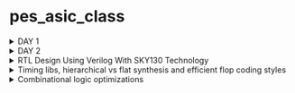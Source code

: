 # pes_asic_class
<details>
<summary>DAY 1</summary>
<br>
	
[](https://github.com/udayM-design/pes_asic_class#links-for-easy-navigaton)
## Day 1 Assignment

### 1. Create a simple C program That calculates sum from 1 to N -> Sum of numbers from 1 to n

```
gcc 1ton.c -o 1ton.o
./1ton.o

```
![image](https://github.com/udayM-design/pes_asic_class/assets/93391726/99980318-cea2-436a-8b82-da5ee495e35b)


### compile using riscv compieler and view the output
![image](https://github.com/udayM-design/pes_asic_class/assets/93391726/8e1004ca-1d8e-42f8-8f4d-df14c2f88fa4)


### To debug the ALP generated by the compiler
![image](https://github.com/udayM-design/pes_asic_class/assets/93391726/295595b7-5c89-4da7-98a9-e70dc1395b21)


### Contents of main when used -O1 optimizer

![image](https://github.com/udayM-design/pes_asic_class/assets/93391726/1766e1a5-266c-4aed-875d-1af09263358f)


### contents of main when used -Ofast optimizer
![image](https://github.com/udayM-design/pes_asic_class/assets/93391726/0c8dcd17-a463-49c5-bbc8-e246ff9c260a)

## 2.create a C program that shows the maximum and minimum values of 64bit unsigend and signed numbers
![image](https://github.com/udayM-design/pes_asic_class/assets/93391726/270c60de-78c6-478e-8282-e7d284f7a225)

</details>


<details>
<summary>DAY 2</summary>
<br>
	
[](https://github.com/udayM-design/pes_asic_class#links-for-easy-navigaton)
## Day 2 
#### Representation formats of load, add, store etc instructions  
![image](https://github.com/udayM-design/pes_asic_class/assets/93391726/08e92535-a42d-488f-9df8-d5f901eee2d3)

### Simulating new C program with function call 
![image](https://github.com/udayM-design/pes_asic_class/assets/93391726/f69f4e52-c5fb-4388-9866-4d84ed79c36d)
![image](https://github.com/udayM-design/pes_asic_class/assets/93391726/9d48b598-ca70-4c77-b94c-d5f0b2732eb0)

### To run C-program on RISC-V CPU
```
chmod 777 rv32im.sh
./rv32im.sh
```
![image](https://github.com/udayM-design/pes_asic_class/assets/93391726/7c83c041-a5fa-4377-b578-8b460208ccd9)


</details>
<details>
<summary>RTL Design Using Verilog With SKY130 Technology</summary>
<br>
	
[](https://github.com/udayM-design/pes_asic_class#links-for-easy-navigaton)
#### DAY 1
<details>
<summary>Labs on Yosys introduction</summary>
<br>
	
[](https://github.com/udayM-design/pes_asic_class#links-for-easy-navigaton)
 Invoking yosys
 ![image](https://github.com/udayM-design/pes_asic_class/assets/93391726/9051e4fc-4438-4a67-a32d-3d98d945af3f)

```
read_liberty -lib ../lib/sky130_fd_sc_hd__tt_025C_1v80.lib
read_verilog good_mux.v
synth -top good_mux.v

```
![image](https://github.com/udayM-design/pes_asic_class/assets/93391726/a95f917f-f3c5-423b-b08f-97900ee085da)
![image](https://github.com/udayM-design/pes_asic_class/assets/93391726/1c4b517a-ce68-4691-8709-c92c199aa1fb)
```
To synthesis the mosule:synth -top good_mux
```
![image](https://github.com/udayM-design/pes_asic_class/assets/93391726/5e352ecb-eade-4b78-a448-7818f80993b2)

```
To generate the netlist:abc -liberty ../lib/sky130_fd_sc_hd__tt_025C_1v80.lib

```
![image](https://github.com/udayM-design/pes_asic_class/assets/93391726/916136e4-38c3-4257-82d5-f34b977bf99c)
```
To see the logic it has realised : show
```
![image](https://github.com/udayM-design/pes_asic_class/assets/93391726/fefa9063-3365-4f5f-abe6-2718d0604865)

</details>
</details>
<details>
<summary>Timing libs, hierarchical vs flat synthesis and efficient flop coding styles</summary>
<br>
	
[](https://github.com/udayM-design/pes_asic_class#links-for-easy-navigaton)
### Introduction to timing.libs (Lab4)
```
gvim ../lib/sky130_fd_sc_hd__tt_025C_1v80.lib
```
![image](https://github.com/udayM-design/pes_asic_class/assets/93391726/eafd0075-282a-458f-a0a8-9c993f7cc8fa)
![image](https://github.com/udayM-design/pes_asic_class/assets/93391726/cbd8c9d3-e0b0-4c08-8cde-4a815e4a9210)
![image](https://github.com/udayM-design/pes_asic_class/assets/93391726/8a25284b-2d79-4b1b-9833-b5aab0d9660c)
![image](https://github.com/udayM-design/pes_asic_class/assets/93391726/0a496974-d449-4dad-8b88-c704dac01542)

### Hierarchical vs Flat synthesis
```
cd vsd/sky130RTLDesignAndSynthesisWorkshop/verilog_files
gvim multiple_modules.v
```
![image](https://github.com/udayM-design/pes_asic_class/assets/93391726/f43e2444-9fc9-4ddd-a083-af51cb1cf2c6)

```
yosys
read_liberty -lib ../lib/sky130_fd_sc_hd__tt_025C_1v80.lib
read_verilog multiple_modules.v
synth -top multiple_modules
```
![image](https://github.com/udayM-design/pes_asic_class/assets/93391726/d7c27269-274f-4b20-9e1f-3f5cdaf69bc6)
![image](https://github.com/udayM-design/pes_asic_class/assets/93391726/b3c60312-1f00-4c1b-bb7d-ccd4e0bf6569)
```
abc -liberty ../lib/sky130_fd_sc_hd__tt_025C_1v80.lib
show multiple_modules
```
![image](https://github.com/udayM-design/pes_asic_class/assets/93391726/11648dce-1050-4e91-b440-a0217bcd4260)

```
write_verilog -noattr multiple_modules_hier.v
!gvim multiple_modules_hier.v
```
![image](https://github.com/udayM-design/pes_asic_class/assets/93391726/f4efe289-e114-44af-be14-73c4bc83ce96)
![image](https://github.com/udayM-design/pes_asic_class/assets/93391726/c47f6c2a-b749-4700-9a9a-2866e216d64d)

### Flat Synthesis
```
yosys
read_liberty -lib ../lib/sky130_fd_sc_hd__tt_025C_1v80.lib
read_verilog multiple_modules.v
synth -top multiple_modules
abc -liberty ../lib/sky130_fd_sc_hd__tt_025C_1v80.lib
flatten
show
```
![image](https://github.com/udayM-design/pes_asic_class/assets/93391726/cb2a4bcd-2f31-4786-b78f-0dc15501aaed)
```
write_verilog -noattr multiple_modules_flat.v
!gvim multiple_modules_flat.v
```

![image](https://github.com/udayM-design/pes_asic_class/assets/93391726/1f57401d-e671-4d8b-bb45-341476f09209)

### Various Flop Coding Styles and optimization
## D Flip-Flop with Asynchronous and synchronous Reset
```
cd vsd/sky130RTLDesignAndSynthesisWorkshop/verilog_files
gvim dff_asyncres_syncres.v

```
![image](https://github.com/udayM-design/pes_asic_class/assets/93391726/bec343fd-98c6-458d-a997-7c77d6faf7fd)
```
cd vlsi/sky130RTLDesignAndSynthesisWorkshop/verilog_files
gvim dff_asyncres_syncres.v
iverilog dff_asyncres.v tb_dff_asyncres.v
./a.out
 gtkwave tb_dff_asyncres.vcd

```
![image](https://github.com/udayM-design/pes_asic_class/assets/93391726/ea3432ff-9c9d-4f03-a44a-14120d8c901b)


```
yosys
read_liberty -lib ../lib/sky130_fd_sc_hd__tt_025C_1v80.lib
read_verilog dff_asyncres.v
synth -top dff_asyncres
dfflibmap -liberty ../lib/sky130_fd_sc_hd__tt_025C_1v80.lib
abc -liberty ../lib/sky130_fd_sc_hd__tt_025C_1v80.lib
show
```
![image](https://github.com/udayM-design/pes_asic_class/assets/93391726/281b51e8-28a4-48f3-a5f4-2401b6602e48)

## D Flip_Flop with Asynchronous Set
```
gvim dff_async_set.v

```
![image](https://github.com/udayM-design/pes_asic_class/assets/93391726/f2b37b03-435f-4ecd-84ca-a1d5fd6587cd)

```
iverilog dff_async_set.v tb_dff_async_set.v
./a.out
gtkwave tb_dff_async_set.vcd
```
![image](https://github.com/udayM-design/pes_asic_class/assets/93391726/47a0cc36-4596-4e2c-bc16-6bf56984c160)
```
yosys
read_liberty -lib ../lib/sky130_fd_sc_hd__tt_025C_1v80.lib
read_verilog dff_async_set.v
synth -top dff_async_set
dfflibmap -liberty ../lib/sky130_fd_sc_hd__tt_025C_1v80.lib
abc -liberty ../lib/sky130_fd_sc_hd__tt_025C_1v80.lib
show

```
![image](https://github.com/udayM-design/pes_asic_class/assets/93391726/8d6e4f22-ff51-4072-b1c2-16db50286ff2)
## D Flip-Flop with Synchronous Reset
```
gvim dff_syncres.v
```
![image](https://github.com/udayM-design/pes_asic_class/assets/93391726/18a0319f-25c3-4552-8fcb-d64dbe6e60d0)
```
iverilog dff_syncres.v tb_dff_syncres.v
./a.out
gtkwave tb_dff_syncres.vcd
```
![image](https://github.com/udayM-design/pes_asic_class/assets/93391726/a3c9165f-d9f9-458b-a7a3-9c315e310563)
```
read_liberty -lib ../lib/sky130_fd_sc_hd__tt_025C_1v80.lib
read_verilog dff_syncres.v
synth -top dff_syncres
dfflibmap -liberty ../lib/sky130_fd_sc_hd__tt_025C_1v80.lib
abc -liberty ../lib/sky130_fd_sc_hd__tt_025C_1v80.lib
show
```
![image](https://github.com/udayM-design/pes_asic_class/assets/93391726/1cc6646c-b74b-4c55-8b97-eaf4114365f7)

### Interesting Optimisations
```
gvim mult_2.v
```
![image](https://github.com/udayM-design/pes_asic_class/assets/93391726/a6798221-9770-4e8e-ae74-57aeffe585c8)
```
read_liberty -lib ../lib/sky130_fd_sc_hd__tt_025C_1v80.lib
read_verilog mult_2.v
synth -top mul2
abc -liberty ../lib/sky130_fd_sc_hd__tt_025C_1v80.lib
show
```
![image](https://github.com/udayM-design/pes_asic_class/assets/93391726/aca9dd2d-d058-43b5-84e9-db28f958b049)
```
write_verilog -noattr mul2_netlist.v
!gvim mul2_netlist.v
```

![image](https://github.com/udayM-design/pes_asic_class/assets/93391726/d38f6a34-d197-44db-a38c-04384e7d299b)
```
read_liberty -lib ../lib/sky130_fd_sc_hd__tt_025C_1v80.lib
read_verilog mult_8.v
synth -top mult8
abc -liberty ../lib/sky130_fd_sc_hd__tt_025C_1v80.lib
show
```
![image](https://github.com/udayM-design/pes_asic_class/assets/93391726/b47761c1-ddbe-4549-8692-e230cbd7e287)
```
write_verilog -noattr mul8_netlist.v
!gvim mult8_netlist.v
```
![image](https://github.com/udayM-design/pes_asic_class/assets/93391726/013372e4-786d-46f8-adb4-a0cfe6030a52)

</details>
</details>

<details>
<summary>Combinational logic optimizations </summary>
<br>
	
[](https://github.com/udayM-design/pes_asic_class#links-for-easy-navigaton)
```
gvim opt_check.v
```
![image](https://github.com/udayM-design/pes_asic_class/assets/93391726/86a4d3a0-2cad-45bc-b847-45cf76fde595)
# opt_check
```
read_liberty -lib ../lib/sky130_fd_sc_hd__tt_025C_1v80.lib
read_verilog opt_check.v
synth -top opt_check
opt_clean -purge
abc -liberty ../lib/sky130_fd_sc_hd__tt_025C_1v80.lib
show
```
![image](https://github.com/udayM-design/pes_asic_class/assets/93391726/385cb096-ce0b-4cc8-8b37-d23d9918591b)
![image](https://github.com/udayM-design/pes_asic_class/assets/93391726/209156fb-327d-42b9-a03b-9b76835749ec)

# opt_check2
```
gvim opt_check.v

```
![image](https://github.com/udayM-design/pes_asic_class/assets/93391726/66994bd9-f6d2-49f7-966e-f091d250d360)
```
read_liberty -lib ../lib/sky130_fd_sc_hd__tt_025C_1v80.lib
read_verilog opt_check2.v
synth -top opt_check2
opt_clean -purge
abc -liberty ../lib/sky130_fd_sc_hd__tt_025C_1v80.lib
show
```
![image](https://github.com/udayM-design/pes_asic_class/assets/93391726/2b88d7cf-fff9-4e6f-849b-5bb015dd6abf)
![image](https://github.com/udayM-design/pes_asic_class/assets/93391726/5c1879a8-b774-4296-b5a3-d959fbceb827)
# opt_check3
```
gvim opt_check3.v
```
![image](https://github.com/udayM-design/pes_asic_class/assets/93391726/2986621d-31b7-49f1-a4b5-2c663185a7bf)

```
read_liberty -lib ../lib/sky130_fd_sc_hd__tt_025C_1v80.lib
read_verilog opt_check3.v
synth -top opt_check3
opt_clean -purge
abc -liberty ../lib/sky130_fd_sc_hd__tt_025C_1v80.lib
show

```
![image](https://github.com/udayM-design/pes_asic_class/assets/93391726/3ae1884f-c39a-47aa-9ad0-4e4cb8bcdf88)
![image](https://github.com/udayM-design/pes_asic_class/assets/93391726/eb922f93-ce14-4c99-a43d-85788c15a6d1)
# opt_check4
```
vim opt_check4.v
```
![image](https://github.com/udayM-design/pes_asic_class/assets/93391726/f57f9efc-3b66-4235-b3dd-a7c1f3b48f69)
```
read_liberty -lib ../lib/sky130_fd_sc_hd__tt_025C_1v80.lib
read_verilog opt_check4.v
synth -top opt_check4
opt_clean -purge
abc -liberty ../lib/sky130_fd_sc_hd__tt_025C_1v80.lib
show

```
![image](https://github.com/udayM-design/pes_asic_class/assets/93391726/b8bd4b3d-f45c-454c-aac6-00968a401f60)

![image](https://github.com/udayM-design/pes_asic_class/assets/93391726/4840d6c1-ef01-4d54-a847-60e92a71032a)

# multiple_module_opt


